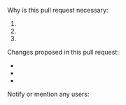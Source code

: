 Why is this pull request necessary:

1.
2.
3.

Changes proposed in this pull request:

-
-
-

Notify or mention any users:
